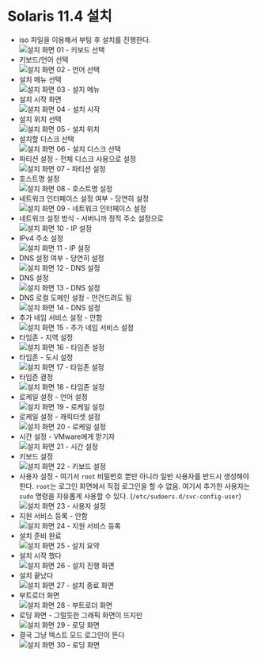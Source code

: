 # Solaris 11.4 설치

* iso 파일을 이용해서 부팅 후 설치를 진행한다.   
  ![설치 화면 01 - 키보드 선택](images/solaris-install-01.png)
* 키보드/언어 선택   
  ![설치 화면 02 - 언어 선택](images/solaris-install-02.png)
* 설치 메뉴 선택    
  ![설치 화면 03 - 설치 메뉴](images/solaris-install-03.png)
* 설치 시작 화면    
  ![설치 화면 04 - 설치 시작](images/solaris-install-04.png)
* 설치 위치 선택   
  ![설치 화면 05 - 설치 위치](images/solaris-install-05.png)
* 설치할 디스크 선택   
  ![설치 화면 06 - 설치 디스크 선택](images/solaris-install-06.png)
* 파티션 설정 - 전체 디스크 사용으로 설정   
 ![설치 화면 07 - 파티션 설정](images/solaris-install-07.png)
* 호스트명 설정   
 ![설치 화면 08 - 호스트명 설정](images/solaris-install-08.png)
* 네트워크 인터페이스 설정 여부 - 당연히 설정   
 ![설치 화면 09 - 네트워크 인터페이스 설정](images/solaris-install-09.png)
* 네트워크 설정 방식 - 서버니까 정적 주소 설정으로   
 ![설치 화면 10 - IP 설정](images/solaris-install-10.png)
* IPv4 주소 설정   
 ![설치 화면 11 - IP 설정](images/solaris-install-11.png)
* DNS 설정 여부 - 당연히 설정   
 ![설치 화면 12 - DNS 설정](images/solaris-install-12.png)
* DNS 설정   
 ![설치 화면 13 - DNS 설정](images/solaris-install-13.png)
* DNS 로컬 도메인 설정 - 안건드려도 됨   
 ![설치 화면 14 - DNS 설정](images/solaris-install-14.png)
* 추가 네임 서비스 설정 - 안함   
 ![설치 화면 15 - 추가 네임 서비스 설정](images/solaris-install-15.png)
* 타임존 - 지역 설정   
 ![설치 화면 16 - 타임존 설정](images/solaris-install-16.png)
* 타임존 - 도시 설정   
 ![설치 화면 17 - 타임존 설정](images/solaris-install-17.png)
* 타임존 결정   
 ![설치 화면 18 - 타임존 설정](images/solaris-install-18.png)
* 로케일 설정 - 언어 설정   
 ![설치 화면 19 - 로케일 설정](images/solaris-install-19.png)
* 로케일 설정 - 캐릭터셋 설정   
 ![설치 화면 20 - 로케일 설정](images/solaris-install-20.png)
* 시간 설정 - VMware에게 맏기자   
 ![설치 화면 21 - 시간 설정](images/solaris-install-21.png)
* 키보드 설정   
 ![설치 화면 22 - 키보드 설정](images/solaris-install-22.png)
* 사용자 설정 - 여기서 `root` 비밀번호 뿐만 아니라 일반 사용자를 반드시 생성해야 한다. `root`는 로그인 화면에서 직접 로그인을 할 수 없음. 여기서 추가한 사용자는 `sudo` 명령을 자유롭게 사용할 수 있다. (`/etc/sudoers.d/svc-config-user`)   
 ![설치 화면 23 - 사용자 설정](images/solaris-install-23.png)
* 지원 서비스 등록 - 안함   
 ![설치 화면 24 - 지원 서비스 등록](images/solaris-install-24.png)
* 설치 준비 완료   
 ![설치 화면 25 - 설치 요약](images/solaris-install-25.png)
* 설치 시작 했다   
 ![설치 화면 26 - 설치 진행 화면](images/solaris-install-26.png)
* 설치 끝났다   
 ![설치 화면 27 - 설치 종료 화면](images/solaris-install-27.png)
* 부트로더 화면   
 ![설치 화면 28 - 부트로더 화면](images/solaris-install-28.png)
* 로딩 화면 - 그럴듯한 그래픽 화면이 뜨지만   
 ![설치 화면 29 - 로딩 화면](images/solaris-install-29.png)
* 결국 그냥 텍스트 모드 로그인이 뜬다   
 ![설치 화면 30 - 로딩 화면](images/solaris-install-30.png)
